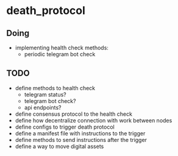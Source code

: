 # death_protocol

## Doing
- implementing health check methods:
  - periodic telegram bot check

## TODO
- define methods to health check
  - telegram status?
  - telegram bot check?
  - api endpoints? 
- define consensus protocol to the health check
- define how decentralize connection with work between nodes
- define configs to trigger death protocol
- define a manifest file with instructions to the trigger
- define methods to send instructions after the trigger
- define a way to move digital assets

